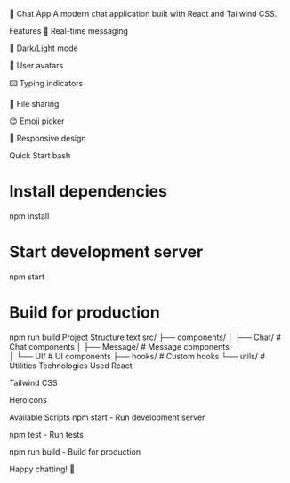 💬 Chat App
A modern chat application built with React and Tailwind CSS.

Features
💬 Real-time messaging

🌙 Dark/Light mode

👤 User avatars

⌨️ Typing indicators

📁 File sharing

😊 Emoji picker

📱 Responsive design

Quick Start
bash
# Install dependencies
npm install

# Start development server
npm start

# Build for production
npm run build
Project Structure
text
src/
├── components/
│   ├── Chat/          # Chat components
│   ├── Message/       # Message components  
│   └── UI/           # UI components
├── hooks/            # Custom hooks
└── utils/            # Utilities
Technologies Used
React

Tailwind CSS

Heroicons

Available Scripts
npm start - Run development server

npm test - Run tests

npm run build - Build for production

Happy chatting! 🎉